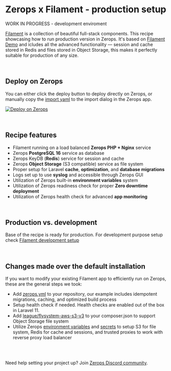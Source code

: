 # Zerops x Filament - production setup

WORK IN PROGRESS - development enviroment

[Filament](https://filamentphp.com) is a collection of beautiful full-stack components. This recipe showcasing how to run production version in Zerops. It's based on [Filament Demo](https://github.com/filamentphp/demo) and 
icludes all the advanced functionality — session and cache
stored in Redis and files stored in Object Storage, this makes it perfectly suitable for production of any size.

<br/>

## Deploy on Zerops

You can either click the deploy button to deploy directly on Zerops, or manually copy
the [import yaml](https://github.com/zeropsio/recipe-laravel-jetstream/blob/main/zerops-project-import.yml) to the
import dialog in the Zerops app.

[![Deploy on Zerops](https://github.com/zeropsio/recipe-shared-assets/blob/main/deploy-button/green/deploy-button.svg)](https://app.zerops.io/recipe/laravel)

<br/>

## Recipe features

- Filament running on a load balanced **Zerops PHP + Nginx** service
- Zerops **PostgreSQL 16** service as database
- Zerops KeyDB (**Redis**) service for session and cache
- Zerops **Object Storage** (S3 compatible) service as file system
- Proper setup for Laravel **cache**, **optimization**, and **database migrations**
- Logs set up to use **syslog** and accessible through Zerops GUI
- Utilization of Zerops built-in **environment variables** system
- Utilization of Zerops readiness check for proper  **Zero downtime deployment**
- Utilization of Zerops health check for advanced  **app monitoring**

[//]: # (- [Mailpit]&#40;https://github.com/axllent/mailpit&#41; as **SMTP mock server**)
[//]: # (- [Adminer]&#40;https://www.adminer.org&#41; for **quick database management** tool)

<br/>

## Production vs. development

Base of the recipe is ready for production. For development purpose setup check [Filament development setup](https://github.com/zeropsio/recipe-filament/tree/devenv)

[//]: # (- Use highly available version of the PostgreSQL database &#40;change `mode` from `NON_HA` to `HA` in recipe YAML, `db`)

[//]: # (  service section&#41;)

[//]: # (- Use at least two containers for Jetstream service to achieve high reliability and resilience &#40;add `minContainers: 2`)

[//]: # (  in recipe YAML, `app` service section&#41;)

[//]: # (- Use production-ready third-party SMTP server instead of Mailpit &#40;change `MAIL_` secret variables in recipe YAML `app`)

[//]: # (  service&#41;)

[//]: # (- Disable public access to Adminer or remove it altogether &#40;remove service `adminer` from recipe YAML&#41;)

<br/>

## Changes made over the default installation

If you want to modify your existing Filament app to efficiently run on Zerops, these are the general steps we
took:

- Add [zerops.yml](https://github.com/zeropsio/recipe-filament/blob/main/zerops.yml) to your repository, our
  example includes idempotent migrations, caching, and optimized build process
- Setup health check if needed. Health checks are enabled out of the box in Laravel 11.
- Add [league/flysystem-aws-s3-v3](https://github.com/zeropsio/recipe-filament/blob/main/composer.json#L23) to
  your composer.json to support Object Storage file system
- Utilize
  Zerops [environment variables](https://github.com/zeropsio/recipe-filament/blob/main/zerops.yml#L22-L73)
  and [secrets](https://github.com/zeropsio/recipe-filament/blob/main/zerops-project-import.yml#L13-L14) to
  setup S3 for file system, Redis for cache and sessions, and trusted proxies to work with reverse proxy load balancer

<br/>
<br/>

Need help setting your project up? Join [Zerops Discord community](https://discord.com/invite/WDvCZ54).

